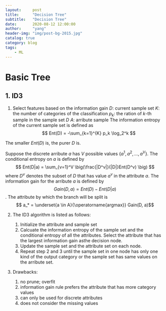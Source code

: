 ```yaml
---
layout:     post
title:      "Decision Tree"
subtitle:   "Decision Tree"
date:       2020-08-12 12:00:00
author:     "yang"
header-img: "img/post-bg-2015.jpg"
catalog: true
category: blog
tags:
    - ML
---
```


# Basic Tree
## 1. ID3 
1. Select features based on the information gain 
$D$: current sample set
$K$: the number of categories of the classification
$p_k$: the ration of $k$-th sample in the sample set $D$
$A$: arribute sample
The information entropy of the current sample set is defined as $$ Ent(D) = -\sum_{k=1}^{K} p_k \log_2^k $$

The smaller $Ent(D)$ is, the purer $D$ is.

Suppose the discrete arribute $a$ has $V$ possible values $\{a^1, a^2, \ldots, a^V \}$. The conditional entropy on $a$ is defined by $$ Ent(D|a) = \sum_{v=1}^V \big(\frac{|D^v|}{|D|}Ent(D^v) \big) $$ where $D^v$ denotes the subset of $D$ that has value $a^v$ in the attribute $a$. The information gain for the arribute $a$ is defined by
$$  Gain(D, a) = Ent(D) - Ent(D|a)$$. The attribute by which the branch will be split is $$ a_* = \underset{a \in A}{\operatorname{argmax}} Gain(D, a)$$

2. The ID3 algorithm is listed as follows:
    1. Initialize the attribute and sample set
    2. Calcuate the information entropy of the sample set and the conditional entropy of all the attributes. Select the attribute that has the largest information gain asthe decision node. 
    3. Update the sample set and the attribute set on each node. 
    4. Repeat step 2 and 3 until the sample set in one node has only one kind of the output category or the sample set has same values on the arribute set. 

3. Drawbacks:
    1. no prune; overfit
    2. information gain rule prefers the attribute that has more category values
    3. can only be used for discrete attributes 
    4. does not consider the missing values

